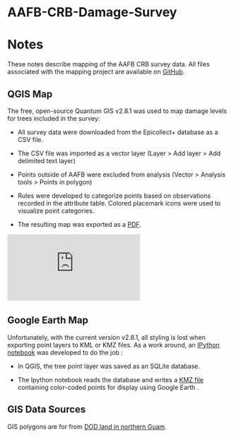 # AAFB-CRB-Damage-Survey
# Notes

These notes describe mapping of the AAFB CRB survey data. All files associated with the mapping project are available on [GitHub](https://github.com/aubreymoore/AAFB-CRB-Damage-Survey).

## QGIS Map
The free, open-source Quantum GIS v2.8.1 was used to map damage levels for trees included in the survey:

* All survey data were downloaded from the Epicollect+ database as a CSV file.

* The CSV file was imported as a vector layer (Layer > Add layer > Add delimited text layer)

* Points outside of AAFB were excluded from analysis (Vector > Analysis tools > Points in polygon)

* Rules were developed to categorize points based on observations recorded in the attribute table. Colored placemark icons were used to visualize point categories.

* The resulting map was exported as a [PDF]( https://github.com/aubreymoore/AAFB-CRB-Damage-Survey/blob/master/AAFB-CRB-Damage-May2015.pdf ).

![map](https://github.com/aubreymoore/AAFB-CRB-Damage-Survey/blob/master/AAFB-CRB-Damage-May2015.pdf)

## Google Earth Map
Unfortunately, with the current version v2.8.1, all styling is lost when exporting point layers to KML or KMZ files. As a work around, an [IPython notebook]( https://github.com/aubreymoore/AAFB-CRB-Damage-Survey/blob/master/make-kml.ipynb ) was developed to do the job :

* In QGIS, the tree point layer was saved as an SQLite database.

* The Ipython notebook reads the database and writes a [KMZ file]( https://github.com/aubreymoore/AAFB-CRB-Damage-Survey/blob/master/aafb-crb-damage.kmz ) containing color-coded points for display using Google Earth .

## GIS Data Sources

GIS polygons are for from [DOD land in northern Guam](http://north.hydroguam.net/map-infrastructure-military-areas.php).